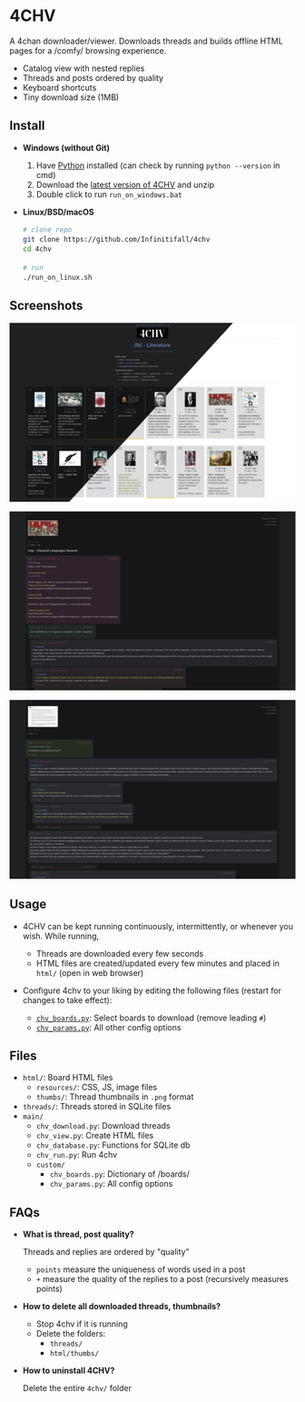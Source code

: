 # 4CHV

A 4chan downloader/viewer. Downloads threads and builds offline HTML pages for a /comfy/ browsing experience.

- Catalog view with nested replies
- Threads and posts ordered by quality
- Keyboard shortcuts
- Tiny download size (1MB)


## Install

- **Windows (without Git)**
  1. Have [Python](https://www.python.org/downloads/) installed (can check by running `python --version` in cmd)
  2. Download the [latest version of 4CHV](https://github.com/Infinitifall/4chv/archive/refs/heads/main.zip) and unzip
  3. Double click to run `run_on_windows.bat`


- **Linux/BSD/macOS**

  ```bash
  # clone repo
  git clone https://github.com/Infinitifall/4chv
  cd 4chv

  # run
  ./run_on_linux.sh
  ```


## Screenshots

![screenshot](screenshots/screenshot2.png)

![screenshot](screenshots/screenshot.png)

![screenshot](screenshots/screenshot3.png)


## Usage

- 4CHV can be kept running continuously, intermittently, or whenever you wish. While running,
  - Threads are downloaded every few seconds
  - HTML files are created/updated every few minutes and placed in `html/` (open in web browser)

- Configure 4chv to your liking by editing the following files (restart for changes to take effect):
  - [`chv_boards.py`](./main/custom/chv_boards.py): Select boards to download (remove leading `#`)
  - [`chv_params.py`](./main/custom/chv_params.py): All other config options


## Files

- `html/`: Board HTML files
  - `resources/`: CSS, JS, image files
  - `thumbs/`: Thread thumbnails in `.png` format
- `threads/`: Threads stored in SQLite files
- `main/`
  - `chv_download.py`: Download threads
  - `chv_view.py`: Create HTML files
  - `chv_database.py`: Functions for SQLite db
  - `chv_run.py`: Run 4chv
  - `custom/`
    - `chv_boards.py`: Dictionary of /boards/
    - `chv_params.py`: All config options


## FAQs

- **What is thread, post quality?**

  Threads and replies are ordered by "quality"
    - `points` measure the uniqueness of words used in a post
    - `+` measure the quality of the replies to a post (recursively measures points)


- **How to delete all downloaded threads, thumbnails?**
  - Stop 4chv if it is running
  - Delete the folders:
    - `threads/`
    - `html/thumbs/`


- **How to uninstall 4CHV?**

  Delete the entire `4chv/` folder
